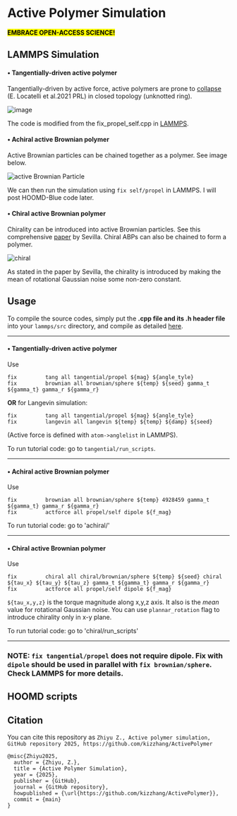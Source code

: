 # Active Polymer Simulation
<mark>**EMBRACE OPEN-ACCESS SCIENCE!**</mark>

##  LAMMPS Simulation
#### • Tangentially-driven active polymer
Tangentially-driven by active force, active polymers are prone to [collapse](https://journals.aps.org/prl/abstract/10.1103/PhysRevLett.126.097801) (E. Locatelli et al.2021 PRL) in closed topology (unknotted ring).  

![image](https://github.com/user-attachments/assets/f9ae74b8-3651-4d3f-8814-2ec23f109fbb "Active force is along the tangent vector.")

The code is modified from the fix_propel_self.cpp in [LAMMPS](https://github.com/lammps).

#### • Achiral active Brownian polymer 
Active Brownian particles can be chained together as a polymer. See image below.

![active Brownian Particle](https://github.com/user-attachments/assets/b4a1933e-60c6-443c-add8-8b685f8075b2)

We can then run the simulation using `fix self/propel` in LAMMPS. I will post HOOMD-Blue code later.

#### • Chiral active Brownian polymer
Chirality can be introduced into active Brownian particles. See this comprehensive [paper](https://journals.aps.org/pre/abstract/10.1103/PhysRevE.94.062120) by Sevilla. Chiral ABPs can also be chained to form a polymer. 

![chiral](https://github.com/user-attachments/assets/1825c94c-60d8-4b5c-8226-46b5ca1158da "Chiral active polymer with torque acting to rotate the direction of active force.")

As stated in the paper by Sevilla, the chirality is introduced by making the mean of rotational Gaussian noise some non-zero constant.

## Usage 
To compile the source codes, simply put the **.cpp file and its .h header file** into your `lammps/src` directory, and compile as detailed [here](https://docs.lammps.org/Build.html).

---
#### • Tangentially-driven active polymer 

Use 

```
fix         tang all tangential/propel ${mag} ${angle_tyle}
fix         brownian all brownian/sphere ${temp} ${seed} gamma_t ${gamma_t} gamma_r ${gamma_r}
```

**OR** for Langevin simulation:

```
fix         tang all tangential/propel ${mag} ${angle_tyle}
fix         langevin all langevin ${temp} ${temp} ${damp} ${seed}
```


(Active force is defined with `atom->anglelist` in LAMMPS). 

To run tutorial code: go to `tangential/run_scripts`.

---
#### • Achiral active Brownian polymer

Use 
```
fix         brownian all brownian/sphere ${temp} 4928459 gamma_t ${gamma_t} gamma_r ${gamma_r}
fix         actforce all propel/self dipole ${f_mag}
```

To run tutorial code: go to 'achiral/'

---
#### • Chiral active Brownian polymer

Use 

```
fix         chiral all chiral/brownian/sphere ${temp} ${seed} chiral ${tau_x} ${tau_y} ${tau_z} gamma_t ${gamma_t} gamma_r ${gamma_r}
fix         actforce all propel/self dipole ${f_mag}
```

`${tau_x,y,z}` is the torque magnitude along x,y,z axis. It also is the *mean* value for rotational Gaussian noise. You can use `plannar_rotation` flag to introduce chirality only in x-y plane.

To run tutorial code: go to 'chiral/run_scripts'

----
### NOTE: **`fix tangential/propel` does not require dipole. Fix with `dipole` should be used in parallel with `fix brownian/sphere`. Check LAMMPS for more details.**


## HOOMD scripts


## Citation
You can cite this repository as 
`Zhiyu Z., Active polymer simulation, GitHub repository 2025, https://github.com/kizzhang/ActivePolymer`
```
@misc{Zhiyu2025,
  author = {Zhiyu, Z.},
  title = {Active Polymer Simulation},
  year = {2025},
  publisher = {GitHub},
  journal = {GitHub repository},
  howpublished = {\url{https://github.com/kizzhang/ActivePolymer}},
  commit = {main}
}
```

